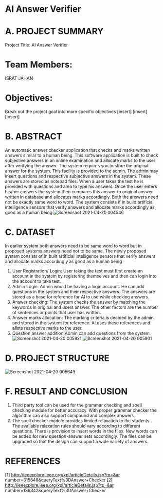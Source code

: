 # AI Answer Verifier
# A. PROJECT SUMMARY 
Project Title: AI Answer Verifier

# Team Members:
ISRAT JAHAN

# Objectives:
Break out the project goal into more specific objectives
[insert]
[insert]
[insert]

# B. ABSTRACT
An automatic answer checker application that
checks and marks written answers similar to a human being.
This software application is built to check subjective answers
in an online examination and allocate marks to the user after
verifying the answer. The system requires you to store the
original answer for the system. This facility is provided to the
admin. The admin may insert questions and respective
subjective answers in the system. These answers are stored as
notepad files. When a user takes the test he is provided with
questions and area to type his answers. Once the user enters
his/her answers the system then compares this answer to
original answer written in database and allocates marks
accordingly. Both the answers need not be exactly same word
to word. The system consists if in build artificial intelligence
sensors that verify answers and allocate marks accordingly as
good as a human being.![Screenshot 2021-04-20 004546](https://user-images.githubusercontent.com/82162746/115274381-29d3f600-a173-11eb-9fe7-b62faa6b96fd.png)


# C. DATASET
In earlier system both answers need to be same word to
word but in proposed systems answers need not to be same.
The newly proposed system consists of in built artificial
intelligence sensors that verify answers and allocate marks
accordingly as good as a human being

1. User Registration/ Login: User taking the test must
first create an account in the system by registering
themselves and then can login into the account to
take test.
2. Admin Login: Admin would be having a login
account. He can add questions in the system and
their respective answers. The answers are stored as
a base for reference for AI to use while checking
answers.
3. Answer checking: The system checks the answer by
matching the keywords in original and users
answer. The other factors are the number of
sentences or points that user has written.
4. Answer marks allocation: The marking criteria is
decided by the admin and stored in the system for
reference. AI uses these references and allots
respective marks to the user.
5. Question answer addition:Admin can add questions
from the system.
![Screenshot 2021-04-20 005921](https://user-images.githubusercontent.com/82162746/115274868-b67eb400-a173-11eb-90e5-739aaf11bd5e.png)
![Screenshot 2021-04-20 005901](https://user-images.githubusercontent.com/82162746/115274895-bc749500-a173-11eb-8b1e-f1e24c1cdf38.png)


# D. PROJECT STRUCTURE
![Screenshot 2021-04-20 005649](https://user-images.githubusercontent.com/82162746/115274648-7f100780-a173-11eb-864e-8eb77fa17300.png)
# F. RESULT AND CONCLUSION
1. Third party tool can be used for the grammar
checking and spell checking module for better
accuracy. With proper grammar checker the
algorithm can also support compound and complex
answers.
2. The spell checker module provides limited
relaxation to the students. The available relaxation
rules should vary according to different questions.
There is provision to insert words in the files. New
words can be added for new question-answer sets
accordingly. The files can be upgraded so that the
design can support a wide variety of answers.
# REFERENCES
[1] http://ieeexplore.ieee.org/xpl/articleDetails.jsp?tp=&ar
number=315646&queryText%3DAnswer+Checker
[2] http://ieeexplore.ieee.org/xpl/articleDetails.jsp?tp=&ar
number=139342&queryText%3DAnswer+Checker
